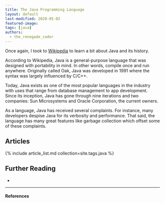 ```yaml
---
title: The Java Programming Language
layout: default
last-modified: 2020-05-02
featured-image: 
tags: [java]
authors:
  - the_renegade_coder
---
```


Once again, I took to [Wikipedia][2] to learn a bit about Java and its history.

According to Wikipedia, Java is a general-purpose language that was designed with portability in mind. In other words, compile once and run anywhere. Originally called Oak, Java was developed in 1991 where the syntax was largely influenced by C/C++.

Today, Java exists as one of the most popular languages in the industry with uses that range from database management to app development. Since its inception, Java has gone through nine iterations and two companies: Sun Microsystems and Oracle Corporation, the current owners.

As a language, Java has received several complaints. For instance, many developers despise Java for its verbosity and performance. That said, the language has many great features like garbage collection which offset some of these complaints.

## Articles

{% include article_list.md collection=site.tags.java %}

## Further Reading

-

---

#### References

[^1]: J. Grifski, “Hello World in Java,” The Renegade Coder, 17-Mar-2018. [Online]. Available: https://therenegadecoder.com/code/hello-world-in-java/. [Accessed: 19-Oct-2019].

[2]: https://en.wikipedia.org/wiki/Java_(programming_language)
